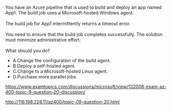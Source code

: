 You have an Azure pipeline that is used to build and deploy an app named App1. The build job uses a Microsoft-hosted Windows agent.<br/><br/>The build job for App1 intermittently returns a timeout error.<br/><br/>You need to ensure that the build job completes successfully. The solution must minimize administrative effort.<br/><br/>What should you do?<ul><li class="multi-choice-item"><span class="multi-choice-letter" data-choice-letter="A">A.</span>Change the configuration of the build agent.</li><li class="multi-choice-item correct-hidden"><span class="multi-choice-letter" data-choice-letter="B">B.</span>Deploy a self-hosted agent.</li><li class="multi-choice-item"><span class="multi-choice-letter" data-choice-letter="C">C.</span>Change to a Microsoft-hosted Linux agent.</li><li class="multi-choice-item"><span class="multi-choice-letter" data-choice-letter="D">D.</span>Purchase more parallel jobs.</li></ul><p><a href="https://www.examtopics.com/discussions/microsoft/view/132008-exam-az-400-topic-9-question-20-discussion/">https://www.examtopics.com/discussions/microsoft/view/132008-exam-az-400-topic-9-question-20-discussion/</a></p><p><a href="http://116.198.226.11/az400/topic-09-question-20.html">http://116.198.226.11/az400/topic-09-question-20.html</a></p><script src="https://giscus.app/client.js"                    data-repo="azsamples/az204"                    data-repo-id="R_kgDOMRXzDQ"                    data-category="General"                    data-category-id="DIC_kwDOMRXzDc4Cgi27"                    data-mapping="pathname"                    data-strict="1"                    data-reactions-enabled="0"                    data-emit-metadata="0"                    data-input-position="bottom"                    data-theme="preferred_color_scheme"                    data-lang="en"                    crossorigin="anonymous"                    async>                    </script>